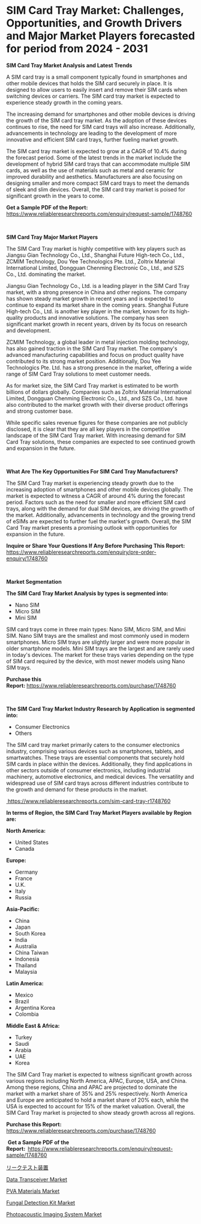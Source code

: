 <p><h1>SIM Card Tray Market: Challenges, Opportunities, and Growth Drivers and Major Market Players forecasted for period from 2024 - 2031</h1></p><p><strong>SIM Card Tray Market Analysis and Latest Trends</strong></p>
<p><p>A SIM card tray is a small component typically found in smartphones and other mobile devices that holds the SIM card securely in place. It is designed to allow users to easily insert and remove their SIM cards when switching devices or carriers. The SIM card tray market is expected to experience steady growth in the coming years.</p><p>The increasing demand for smartphones and other mobile devices is driving the growth of the SIM card tray market. As the adoption of these devices continues to rise, the need for SIM card trays will also increase. Additionally, advancements in technology are leading to the development of more innovative and efficient SIM card trays, further fueling market growth.</p><p>The SIM card tray market is expected to grow at a CAGR of 10.4% during the forecast period. Some of the latest trends in the market include the development of hybrid SIM card trays that can accommodate multiple SIM cards, as well as the use of materials such as metal and ceramic for improved durability and aesthetics. Manufacturers are also focusing on designing smaller and more compact SIM card trays to meet the demands of sleek and slim devices. Overall, the SIM card tray market is poised for significant growth in the years to come.</p></p>
<p><strong>Get a Sample PDF of the Report:&nbsp;</strong> <a href="https://www.reliableresearchreports.com/enquiry/request-sample/1748760">https://www.reliableresearchreports.com/enquiry/request-sample/1748760</a></p>
<p>&nbsp;</p>
<p><strong>SIM Card Tray Major Market Players</strong></p>
<p><p>The SIM Card Tray market is highly competitive with key players such as Jiangsu Gian Technology Co., Ltd., Shanghai Future High-tech Co., Ltd., ZCMIM Technology, Dou Yee Technologics Pte. Ltd., Zoltrix Material International Limited, Dongguan Chenming Electronic Co., Ltd., and SZS Co., Ltd. dominating the market.</p><p>Jiangsu Gian Technology Co., Ltd. is a leading player in the SIM Card Tray market, with a strong presence in China and other regions. The company has shown steady market growth in recent years and is expected to continue to expand its market share in the coming years. Shanghai Future High-tech Co., Ltd. is another key player in the market, known for its high-quality products and innovative solutions. The company has seen significant market growth in recent years, driven by its focus on research and development.</p><p>ZCMIM Technology, a global leader in metal injection molding technology, has also gained traction in the SIM Card Tray market. The company's advanced manufacturing capabilities and focus on product quality have contributed to its strong market position. Additionally, Dou Yee Technologics Pte. Ltd. has a strong presence in the market, offering a wide range of SIM Card Tray solutions to meet customer needs.</p><p>As for market size, the SIM Card Tray market is estimated to be worth billions of dollars globally. Companies such as Zoltrix Material International Limited, Dongguan Chenming Electronic Co., Ltd., and SZS Co., Ltd. have also contributed to the market growth with their diverse product offerings and strong customer base.</p><p>While specific sales revenue figures for these companies are not publicly disclosed, it is clear that they are all key players in the competitive landscape of the SIM Card Tray market. With increasing demand for SIM Card Tray solutions, these companies are expected to see continued growth and expansion in the future.</p></p>
<p>&nbsp;</p>
<p><strong>What Are The Key Opportunities For SIM Card Tray Manufacturers?</strong></p>
<p><p>The SIM Card Tray market is experiencing steady growth due to the increasing adoption of smartphones and other mobile devices globally. The market is expected to witness a CAGR of around 4% during the forecast period. Factors such as the need for smaller and more efficient SIM card trays, along with the demand for dual SIM devices, are driving the growth of the market. Additionally, advancements in technology and the growing trend of eSIMs are expected to further fuel the market's growth. Overall, the SIM Card Tray market presents a promising outlook with opportunities for expansion in the future.</p></p>
<p><strong>Inquire or Share Your Questions If Any Before Purchasing This Report:</strong> <a href="https://www.reliableresearchreports.com/enquiry/pre-order-enquiry/1748760">https://www.reliableresearchreports.com/enquiry/pre-order-enquiry/1748760</a></p>
<p>&nbsp;</p>
<p><strong>Market Segmentation</strong></p>
<p><strong>The SIM Card Tray Market Analysis by types is segmented into:</strong></p>
<p><ul><li>Nano SIM</li><li>Micro SIM</li><li>Mini SIM</li></ul></p>
<p><p>SIM card trays come in three main types: Nano SIM, Micro SIM, and Mini SIM. Nano SIM trays are the smallest and most commonly used in modern smartphones. Micro SIM trays are slightly larger and were more popular in older smartphone models. Mini SIM trays are the largest and are rarely used in today's devices. The market for these trays varies depending on the type of SIM card required by the device, with most newer models using Nano SIM trays.</p></p>
<p><strong>Purchase this Report:&nbsp;</strong><a href="https://www.reliableresearchreports.com/purchase/1748760">https://www.reliableresearchreports.com/purchase/1748760</a></p>
<p>&nbsp;</p>
<p><strong>The SIM Card Tray Market Industry Research by Application is segmented into:</strong></p>
<p><ul><li>Consumer Electronics</li><li>Others</li></ul></p>
<p><p>The SIM card tray market primarily caters to the consumer electronics industry, comprising various devices such as smartphones, tablets, and smartwatches. These trays are essential components that securely hold SIM cards in place within the devices. Additionally, they find applications in other sectors outside of consumer electronics, including industrial machinery, automotive electronics, and medical devices. The versatility and widespread use of SIM card trays across different industries contribute to the growth and demand for these products in the market.</p></p>
<p><a href="https://www.reliableresearchreports.com/sim-card-tray-r1748760">&nbsp;https://www.reliableresearchreports.com/sim-card-tray-r1748760</a></p>
<p><strong>In terms of Region, the SIM Card Tray Market Players available by Region are:</strong></p>
<p>
    <p> <strong> North America: </strong>
        <ul>
            <li>United States</li>
            <li>Canada</li>
        </ul>
        </p> 
    <p> <strong> Europe: </strong>
        <ul>
            <li>Germany</li>
            <li>France</li>
            <li>U.K.</li>
            <li>Italy</li>
            <li>Russia</li>
        </ul>
        </p> 
    <p> <strong> Asia-Pacific: </strong>
        <ul>
            <li>China</li>
            <li>Japan</li>
            <li>South Korea</li>
            <li>India</li>
            <li>Australia</li>
            <li>China Taiwan</li>
            <li>Indonesia</li>
            <li>Thailand</li>
            <li>Malaysia</li>
        </ul>
        </p> 
    <p> <strong> Latin America: </strong>
        <ul>
            <li>Mexico</li>
            <li>Brazil</li>
            <li>Argentina Korea</li>
            <li>Colombia</li>
        </ul>
        </p> 
    <p> <strong> Middle East & Africa: </strong>
        <ul>
            <li>Turkey</li>
            <li>Saudi</li>
            <li>Arabia</li>
            <li>UAE</li>
            <li>Korea</li>
        </ul>
    </p>
    </p>
<p><p>The SIM Card Tray market is expected to witness significant growth across various regions including North America, APAC, Europe, USA, and China. Among these regions, China and APAC are projected to dominate the market with a market share of 35% and 25% respectively. North America and Europe are anticipated to hold a market share of 20% each, while the USA is expected to account for 15% of the market valuation. Overall, the SIM Card Tray market is projected to show steady growth across all regions.</p></p>
<p><strong>Purchase this Report: </strong><a href="https://www.reliableresearchreports.com/purchase/1748760">https://www.reliableresearchreports.com/purchase/1748760</a></p>
<p>&nbsp;<strong>Get a Sample PDF of the Report:&nbsp;&nbsp;</strong><a href="https://www.reliableresearchreports.com/enquiry/request-sample/1748760">https://www.reliableresearchreports.com/enquiry/request-sample/1748760</a></p>
<p><strong></strong></p>
<p><p><a href="https://medium.com/@mt14785/%E3%83%AA%E3%83%BC%E3%82%AF%E3%83%86%E3%82%B9%E3%83%88%E6%A9%9F%E5%99%A8%E5%B8%82%E5%A0%B4-%E5%B8%82%E5%A0%B4%E3%82%B7%E3%82%A7%E3%82%A2-%E5%B8%82%E5%A0%B4%E3%83%88%E3%83%AC%E3%83%B3%E3%83%89-%E3%81%9D%E3%81%97%E3%81%A6%E5%B0%86%E6%9D%A5%E3%81%AE%E6%88%90%E9%95%B7%E3%82%92%E6%8E%A2%E3%82%8B-b00033f09f7a">リークテスト装置</a></p><p><a href="https://www.linkedin.com/pulse/data-transceiver-market-analysis-its-cagr-segmentation-global-lsuof">Data Transceiver Market</a></p><p><a href="https://github.com/RyleeBauch2023/Market-Research-Report-List-1/blob/main/pva-materials-market.md">PVA Materials Market</a></p><p><a href="https://www.linkedin.com/pulse/fungal-detection-kit-market-analysis-sze-forecasted-period-51zse">Fungal Detection Kit Market</a></p><p><a href="https://github.com/Sarissaschmalingtr6fz2739/Market-Research-Report-List-2/blob/main/photoacoustic-imaging-system-market.md">Photoacoustic Imaging System Market</a></p></p>